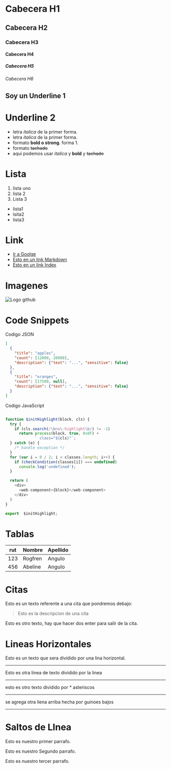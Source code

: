 # Cabecera H1
## Cabecera H2
### Cabecera H3
#### Cabecera H4
##### Cabecera H5
###### Cabecera  H6


Soy un Underline 1
-------------------

Underline 2 
===========

- letra *italica* de la primer forma.
- letra _italica_ de la primer forma.
- formato **bold o strong**. forma 1.
- formato ~~tachado~~
- aqui podemos usar *italica* y **bold** y ~~tachado~~

# Lista
1. lista uno
2. lista 2
3. Lista 3

- lista1 
-  lsita2
- lista3

# Link
- <a href="http://google.com>"> Ir a Goolge</a>
- [Esto en un link Markdown](http://google.com>)
- [Esto en un link Index](index.html)

# Imagenes
![Logo github](https://i.pinimg.com/736x/b5/1b/78/b51b78ecc9e5711274931774e433b5e6.jpg)

# Code Snippets
Codigo JSON
```JSON
[
  {
    "title": "apples",
    "count": [12000, 20000],
    "description": {"text": "...", "sensitive": false}
  },
  {
    "title": "oranges",
    "count": [17500, null],
    "description": {"text": "...", "sensitive": false}
  }
]
```
Codigo JavaScript
```JavaScript

function $initHighlight(block, cls) {
  try {
    if (cls.search(/\bno\-highlight\b/) != -1)
      return process(block, true, 0x0F) +
             ` class="${cls}"`;
  } catch (e) {
    /* handle exception */
  }
  for (var i = 0 / 2; i < classes.length; i++) {
    if (checkCondition(classes[i]) === undefined)
      console.log('undefined');
  }

  return (
    <div>
      <web-component>{block}</web-component>
    </div>
  )
}

export  $initHighlight;
```

# Tablas

| rut | Nombre | Apellido |
| --- | ------ | -------- |
| 123 | Rogfren | Angulo |
| 456 | Abeline | Angulo |

# Citas
Esto es un texto referente a una cita que pondremos debajo:
> Esto es la descripcion de una cita

Esto es otro texto, hay que hacer dos enter para salir de la cita.

# Lineas Horizontales
Esto es un texto que sera dividido por una lina horizontal.

---
Esto es otra linea de texto dividido por la linea

***
esto es otro texto dividido por * asteriscos

___ 

se agrega otra liena arriba hecha por guinoes bajos

***

# Saltos de LInea
Esto es nuestro primer parrafo.

Esto es nuestro Segundo parrafo.

Esto es nuestro tercer parrafo.

